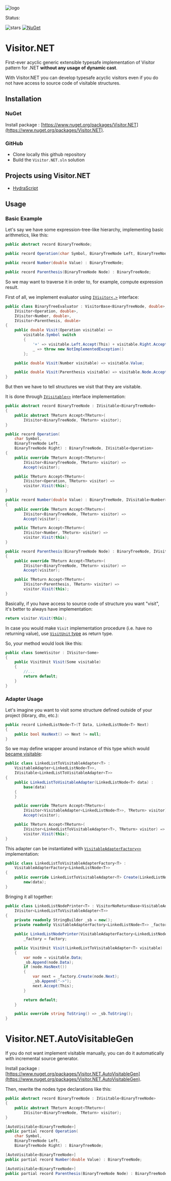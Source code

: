 ![logo](visitor-net-logo.jpg)

Status:

![stars](https://img.shields.io/github/stars/stepami/visitor-net?style=flat-square&cacheSeconds=604800)
[![NuGet](https://img.shields.io/nuget/dt/Visitor.NET.svg)](https://www.nuget.org/packages/Visitor.NET/)

# Visitor.NET

First-ever acyclic generic extensible typesafe implementation of Visitor pattern for .NET **without any usage of dynamic cast**.

With Visitor.NET you can develop typesafe acyclic visitors even if you do not have access to source code of visitable structures.

## Installation

### NuGet

Install package : [https://www.nuget.org/packages/Visitor.NET](https://www.nuget.org/packages/Visitor.NET).

### GitHub

- Clone locally this github repository
- Build the `Visitor.NET.sln` solution

## Projects using Visitor.NET

- [HydraScript](https://github.com/Stepami/extended-js-subset)

## Usage

### Basic Example

Let's say we have some expression-tree-like hierarchy, implementing basic arithmetics, like this:

```csharp
public abstract record BinaryTreeNode;

public record Operation(char Symbol, BinaryTreeNode Left, BinaryTreeNode Right) : BinaryTreeNode;

public record Number(double Value) : BinaryTreeNode;

public record Parenthesis(BinaryTreeNode Node) : BinaryTreeNode;
```
So we may want to traverse it in order to, for example, compute expression result.

First of all, we implement evaluator using [`IVisitor<,>`](Visitor.NET/IVisitor.cs) interface:

```csharp
public class BinaryTreeEvaluator : VisitorBase<BinaryTreeNode, double>,
    IVisitor<Operation, double>,
    IVisitor<Number, double>,
    IVisitor<Parenthesis, double>
{
    public double Visit(Operation visitable) =>
        visitable.Symbol switch
        {
            '+' => visitable.Left.Accept(This) + visitable.Right.Accept(This),
            _ => throw new NotImplementedException()
        };

    public double Visit(Number visitable) => visitable.Value;

    public double Visit(Parenthesis visitable) => visitable.Node.Accept(This);
}
```

But then we have to tell structures we visit that they are visitable.

It is done through [`IVisitable<>`](Visitor.NET/IVisitable.cs) interface implementation:

```csharp
public abstract record BinaryTreeNode : IVisitable<BinaryTreeNode>
{
    public abstract TReturn Accept<TReturn>(
        IVisitor<BinaryTreeNode, TReturn> visitor);
}

public record Operation(
    char Symbol,
    BinaryTreeNode Left,
    BinaryTreeNode Right) : BinaryTreeNode, IVisitable<Operation>
{
    public override TReturn Accept<TReturn>(
        IVisitor<BinaryTreeNode, TReturn> visitor) =>
        Accept(visitor);

    public TReturn Accept<TReturn>(
        IVisitor<Operation, TReturn> visitor) =>
        visitor.Visit(this);
}

public record Number(double Value) : BinaryTreeNode, IVisitable<Number>
{
    public override TReturn Accept<TReturn>(
        IVisitor<BinaryTreeNode, TReturn> visitor) =>
        Accept(visitor);

    public TReturn Accept<TReturn>(
        IVisitor<Number, TReturn> visitor) =>
        visitor.Visit(this);
}

public record Parenthesis(BinaryTreeNode Node) : BinaryTreeNode, IVisitable<Parenthesis>
{
    public override TReturn Accept<TReturn>(
        IVisitor<BinaryTreeNode, TReturn> visitor) =>
        Accept(visitor);

    public TReturn Accept<TReturn>(
        IVisitor<Parenthesis, TReturn> visitor) =>
        visitor.Visit(this);
}
```

Basically, if you have access to source code of structure you want "visit", it's better to always have implementation:

```csharp
return visitor.Visit(this);
```

In case you would make `Visit` implementation procedure (i.e. have no returning value), use [`VisitUnit` type](https://en.wikipedia.org/wiki/Unit_type) as return type.

So, your method would look like this:

```csharp
public class SomeVisitor : IVisitor<Some>
{
    public VisitUnit Visit(Some visitable)
    {
        //...
        return default;
    }
}
```
### Adapter Usage

Let's imagine you want to visit some structure defined outside of your project (library, dto, etc.):

```csharp
public record LinkedListNode<T>(T Data, LinkedListNode<T> Next)
{
    public bool HasNext() => Next != null;
}
```

So we may define wrapper around instance of this type which would [became visitable](Visitor.NET/Adapter/VisitableAdapter.cs):

```csharp
public class LinkedListToVisitableAdapter<T> :
    VisitableAdapter<LinkedListNode<T>>,
    IVisitable<LinkedListToVisitableAdapter<T>>
{
    public LinkedListToVisitableAdapter(LinkedListNode<T> data) :
        base(data)
    {
    }

    public override TReturn Accept<TReturn>(
        IVisitor<VisitableAdapter<LinkedListNode<T>>, TReturn> visitor) =>
        Accept(visitor);

    public TReturn Accept<TReturn>(
        IVisitor<LinkedListToVisitableAdapter<T>, TReturn> visitor) =>
        visitor.Visit(this);
}
```

This adapter can be instantiated with [`VisitableAdapterFactory<>`](Visitor.NET/Adapter/VisitableAdapterFactory.cs) implementation:

```csharp
public class LinkedListToVisitableAdapterFactory<T> :
    VisitableAdapterFactory<LinkedListNode<T>>
{
    public override LinkedListToVisitableAdapter<T> Create(LinkedListNode<T> data) =>
        new(data);
}
```

Bringing it all together:

```csharp
public class LinkedListNodePrinter<T> : VisitorNoReturnBase<VisitableAdapter<LinkedListNode<T>>>,
    IVisitor<LinkedListToVisitableAdapter<T>>
{
    private readonly StringBuilder _sb = new();
    private readonly VisitableAdapterFactory<LinkedListNode<T>> _factory;

    public LinkedListNodePrinter(VisitableAdapterFactory<LinkedListNode<T>> factory) =>
        _factory = factory;

    public VisitUnit Visit(LinkedListToVisitableAdapter<T> visitable)
    {
        var node = visitable.Data;
        _sb.Append(node.Data);
        if (node.HasNext())
        {
            var next = _factory.Create(node.Next);
            _sb.Append("->");
            next.Accept(This);
        }

        return default;
    }

    public override string ToString() => _sb.ToString();
}
```

# Visitor.NET.AutoVisitableGen

If you do not want implement visitable manually, you can do it automatically with incremental source generator.

Install package : [https://www.nuget.org/packages/Visitor.NET.AutoVisitableGen](https://www.nuget.org/packages/Visitor.NET.AutoVisitableGen).

Then, rewrite the nodes type declarations like this:

```csharp
public abstract record BinaryTreeNode : IVisitable<BinaryTreeNode>
{
    public abstract TReturn Accept<TReturn>(
        IVisitor<BinaryTreeNode, TReturn> visitor);
}

[AutoVisitable<BinaryTreeNode>]
public partial record Operation(
    char Symbol,
    BinaryTreeNode Left,
    BinaryTreeNode Right) : BinaryTreeNode;

[AutoVisitable<BinaryTreeNode>]
public partial record Number(double Value) : BinaryTreeNode;

[AutoVisitable<BinaryTreeNode>]
public partial record Parenthesis(BinaryTreeNode Node) : BinaryTreeNode;
```